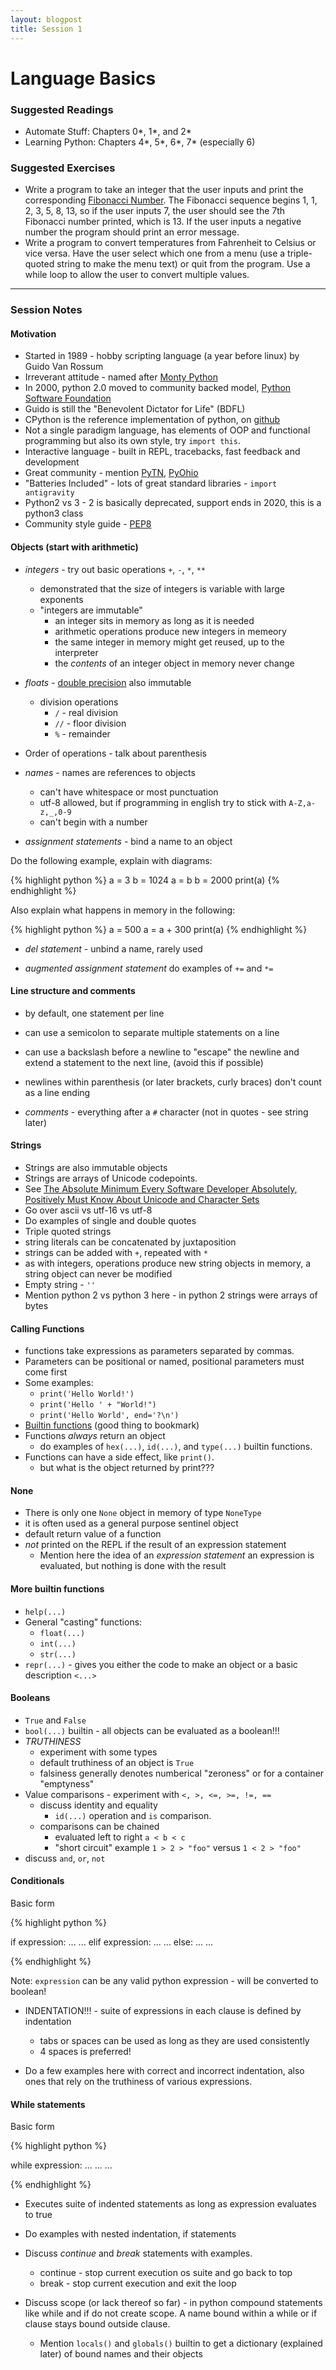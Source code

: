 ```yaml
---
layout: blogpost
title: Session 1
---
```


# Language Basics

### Suggested Readings

* Automate Stuff: Chapters 0\*, 1\*, and 2\*
* Learning Python: Chapters 4\*, 5\*, 6\*, 7\* (especially 6)

### Suggested Exercises

* Write a program to take an integer that the user inputs and print
  the corresponding
  [Fibonacci Number](https://en.wikipedia.org/wiki/Fibonacci_number).
  The Fibonacci sequence begins 1, 1, 2, 3, 5, 8, 13, so if the user
  inputs 7, the user should see the 7th Fibonacci number printed,
  which is 13. If the user inputs a negative number the program should
  print an error message.
* Write a program to convert temperatures from Fahrenheit to Celsius or
  vice versa. Have the user select which one from a menu
  (use a triple-quoted string to make the menu text) or quit from the
  program. Use a while loop to allow the user to convert multiple values.

---

### Session Notes

#### Motivation

* Started in 1989 - hobby scripting language (a year before linux)
  by Guido Van Rossum
* Irreverant attitude - named after [Monty Python](https://en.wikipedia.org/wiki/Monty_Python)
* In 2000, python 2.0 moved to community backed model, [Python Software Foundation](https://www.python.org/psf/)
* Guido is still the "Benevolent Dictator for Life" (BDFL)
* CPython is the reference implementation of python, on [github](https://github.com/python/cpython)
* Not a single paradigm language, has elements of OOP and functional programming
  but also its own style, try `import this`.
* Interactive language - built in REPL, tracebacks, fast feedback and development
* Great community - mention [PyTN](https://www.pytennessee.org/), [PyOhio](https://www.pyohio.org/2018/)
* "Batteries Included" - lots of great standard libraries - `import antigravity`
* Python2 vs 3 - 2 is basically deprecated, support ends in 2020, this is a python3 class
* Community style guide - [PEP8](https://www.python.org/dev/peps/pep-0008/)

#### Objects (start with arithmetic)

* *integers* - try out basic operations `+`, `-`, `*`, `**`
  * demonstrated that the size of integers is variable with large exponents
  * "integers are immutable"
    * an integer sits in memory as long as it is needed
    * arithmetic operations produce new integers in memeory
    * the same integer in memory might get reused, up to the interpreter
    * the _contents_ of an integer object in memory never change

* *floats* - [double precision](https://en.wikipedia.org/wiki/Double-precision_floating-point_format) also immutable
  * division operations
    * `/` - real division
    * `//` - floor division
    * `%` - remainder

* Order of operations - talk about parenthesis

* *names* - names are references to objects
  * can't have whitespace or most punctuation
  * utf-8 allowed, but if programming in english try to stick with `A-Z,a-z,_,0-9`
  * can't begin with a number

* *assignment statements* - bind a name to an object

Do the following example, explain with diagrams:

{% highlight python %} 
a = 3
b = 1024
a = b
b = 2000
print(a)
{% endhighlight %}

Also explain what happens in memory in the following:

{% highlight python %}
a = 500
a = a + 300
print(a)
{% endhighlight %}

* *del statement* - unbind a name, rarely used

* *augmented assignment statement* do examples of `+=` and `*=`

#### Line structure and comments

* by default, one statement per line
* can use a semicolon to separate multiple statements on a line
* can use a backslash before a newline to "escape" the newline
  and extend a statement to the next line, (avoid this if possible)
* newlines within parenthesis (or later brackets, curly braces) don't
  count as a line ending

* *comments* - everything after a `#` character (not in quotes - see string later)

#### Strings

* Strings are also immutable objects
* Strings are arrays of Unicode codepoints.
* See [The Absolute Minimum Every Software Developer Absolutely, Positively Must Know About Unicode and Character Sets](https://www.joelonsoftware.com/2003/10/08/the-absolute-minimum-every-software-developer-absolutely-positively-must-know-about-unicode-and-character-sets-no-excuses/)
* Go over ascii vs utf-16 vs utf-8
* Do examples of single and double quotes
* Triple quoted strings
* string literals can be concatenated by juxtaposition
* strings can be added with `+`, repeated with `*`
* as with integers, operations produce new string objects in memory,
  a string object can never be modified
* Empty string - `''`
* Mention python 2 vs python 3 here - in python 2 strings were arrays of bytes

#### Calling Functions

* functions take expressions as parameters separated by commas.
* Parameters can be positional or named, positional parameters must come first
* Some examples:
  * `print('Hello World!')`
  * `print('Hello ' + "World!")`
  * `print('Hello World', end='?\n')`
* [Builtin functions](https://docs.python.org/3/library/functions.html) (good thing to bookmark)
* Functions *always* return an object
  * do examples of `hex(...)`, `id(...)`, and `type(...)` builtin functions.
* Functions can have a side effect, like `print()`.
  * but what is the object returned by print???

#### None

* There is only one `None` object in memory of type `NoneType`
* it is often used as a general purpose sentinel object
* default return value of a function
* _not_ printed on the REPL if the result of an expression statement
  * Mention here the idea of an *expression statement*
    an expression is evaluated, but nothing is done with the result

#### More builtin functions

* `help(...)`
* General "casting" functions:
  * `float(...)`
  * `int(...)`
  * `str(...)`
* `repr(...)` - gives you either the code to make an object or a basic description `<...>`

#### Booleans

* `True` and `False`
* `bool(...)` builtin - all objects can be evaluated as a boolean!!!
* *TRUTHINESS*
  * experiment with some types
  * default truthiness of an object is `True`
  * falsiness generally denotes numberical "zeroness" or for a container "emptyness"
* Value comparisons - experiment with `<, >, <=, >=, !=, ==`
  * discuss identity and equality
    * `id(...)` operation and `is` comparison.
  * comparisons can be chained
    * evaluated left to right `a < b < c`
    * "short circuit" example `1 > 2 > "foo"` versus `1 < 2 > "foo"`
* discuss `and`, `or`, `not`

#### Conditionals

Basic form

{% highlight python %} 

if expression:
    ...
    ...
elif expression:
    ...
    ...
else:
    ...
    ...

{% endhighlight %}

Note: `expression` can be any valid python expression - will be converted to boolean!

* INDENTATION!!! - suite of expressions in each clause is defined by indentation
  * tabs or spaces can be used as long as they are used consistently
  * 4 spaces is preferred!

* Do a few examples here with correct and incorrect indentation, also
  ones that rely on the truthiness of various expressions.

#### While statements

Basic form

{% highlight python %} 

while expression:
    ...
    ...
    ...

{% endhighlight %}

* Executes suite of indented statements as long as expression evaluates to
  true

* Do examples with nested indentation, if statements
* Discuss *continue* and *break* statements with examples.
  * continue - stop current execution os suite and go back to top
  * break - stop current execution and exit the loop

* Discuss scope (or lack thereof so far) - in python compound statements
  like while and if do not create scope. A name bound within a while or if
  clause stays bound outside clause.
  * Mention `locals()` and `globals()` builtin to get a dictionary (explained
    later) of bound names and their objects
